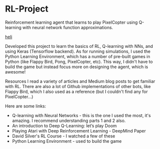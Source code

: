 # RL-Project

Reinforcement learning agent that learns to play PixelCopter using Q-learning with neural network function approximations.

[heli](https://user-images.githubusercontent.com/15787864/220655515-1d78eee3-9aba-4b96-878f-1ea826aa8ec5.gif)


Developed this project to learn the basics of RL, Q-learning with NNs, and using Keras (Tensorflow backend). As for running simulations, I used the Python Learning Environment, which has a number of pre-built games in Python (like Flappy Bird, Pong, PixelCopter, etc). This way, I didn't have to build the game but instead focus more on designing the agent, which is awesome!

Resources
I read a variety of articles and Medium blog posts to get familiar with RL. There are also a lot of Github implementations of other bots, like Flappy Bird, which I also used as a reference (but I couldn't find any for PixelCopter...)

Here are some links:

- Q-learning with Neural Networks - this is the one I used the most, it's amazing. I recommend understanding parts 1 and 2 also.
- An introduction to Deep Q-Learning: let’s play Doom
- Playing Atari with Deep Reinforcement Learning - DeepMind Paper
- David Silver's RL Course - I watched a few of these
- Python Learning Environment - used to build the game
